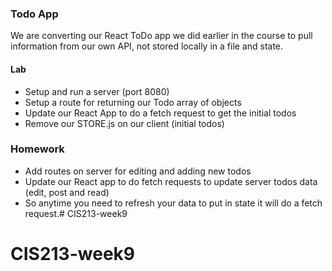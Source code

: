 ### Todo App

We are converting our React ToDo app we did earlier in the course to pull information from our own API, not stored locally in a file and state.

#### Lab

* Setup and run a server (port 8080)
* Setup a route for returning our Todo array of objects
* Update our React App to do a fetch request to get the initial todos
* Remove our STORE.js on our client (initial todos)

### Homework

* Add routes on server for editing and adding new todos
* Update our React app to do fetch requests to update server todos data (edit, post and read)
* So anytime you need to refresh your data to put in state it will do a fetch request.# CIS213-week9
# CIS213-week9
